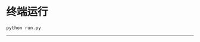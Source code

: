 # 终端运行

```shell
python run.py
```
****************************************************************************************************************************************************************************